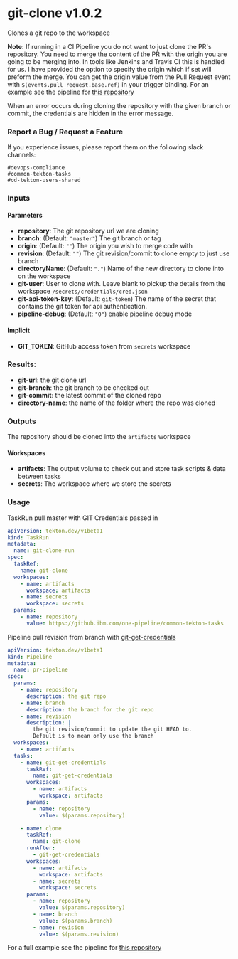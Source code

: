 # git-clone v1.0.2

Clones a git repo to the workspace

**Note:** If running in a CI Pipeline you do not want to just clone the PR's repository.
You need to merge the content of the PR with the origin you are going to be merging into.
In tools like Jenkins and Travis CI this is handled for us. I have provided the option to
specify the origin which if set will preform the merge. You can get the origin value from
the Pull Request event with `$(events.pull_request.base.ref)` in your trigger binding.
For an example see the pipeline for [this repository](/.tekton)

When an error occurs during cloning the repository with the given branch or commit, the credentials are hidden in the error message.

### Report a Bug / Request a Feature

If you experience issues, please report them on the following slack channels:
```
#devops-compliance
#common-tekton-tasks
#cd-tekton-users-shared
```

### Inputs

#### Parameters

- **repository**: The git repository url we are cloning
- **branch**: (Default: `"master"`) The git branch or tag
- **origin**: (Default: `""`) The origin you wish to merge code with
- **revision**: (Default: `""`) The git revision/commit to clone empty to just use branch
- **directoryName**: (Default: `"."`) Name of the new directory to clone into on the workspace
- **git-user**: User to clone with. Leave blank to pickup the details from the workspace `/secrets/credentials/cred.json`
- **git-api-token-key**: (Default: `git-token`) The name of the secret that contains the git token for api authentication.
- **pipeline-debug**: (Default: `"0"`) enable pipeline debug mode

#### Implicit

- **GIT_TOKEN**: GitHub access token from `secrets` workspace

### Results:
- **git-url**: the git clone url
- **git-branch**: the git branch to be checked out
- **git-commit**: the latest commit of the cloned repo
- **directory-name**: the name of the folder where the repo was cloned

### Outputs
The repository should be cloned into the `artifacts` workspace

#### Workspaces

 - **artifacts**: The output volume to check out and store task scripts & data between tasks
 - **secrets**: The workspace where we store the secrets


### Usage
TaskRun pull master with GIT Credentials passed in
```yaml
apiVersion: tekton.dev/v1beta1
kind: TaskRun
metadata:
  name: git-clone-run
spec:
  taskRef:
    name: git-clone
  workspaces:
    - name: artifacts
      workspace: artifacts
    - name: secrets
      workspace: secrets
  params:
    - name: repository
      value: https://github.ibm.com/one-pipeline/common-tekton-tasks
```

Pipeline pull revision from branch with [git-get-credentials](#git-get-credentials)
```yaml
apiVersion: tekton.dev/v1beta1
kind: Pipeline
metadata:
  name: pr-pipeline
spec:
  params:
    - name: repository
      description: the git repo
    - name: branch
      description: the branch for the git repo
    - name: revision
      description: |
        the git revision/commit to update the git HEAD to.
        Default is to mean only use the branch
  workspaces:
    - name: artifacts
  tasks:
    - name: git-get-credentials
      taskRef:
        name: git-get-credentials
      workspaces:
        - name: artifacts
          workspace: artifacts
      params:
        - name: repository
          value: $(params.repository)

    - name: clone
      taskRef:
        name: git-clone
      runAfter:
        - git-get-credentials
      workspaces:
        - name: artifacts
          workspace: artifacts
        - name: secrets
          workspace: secrets
      params:
        - name: repository
          value: $(params.repository)
        - name: branch
          value: $(params.branch)
        - name: revision
          value: $(params.revision)
```
For a full example see the pipeline for [this repository](/.tekton)
